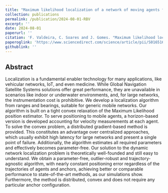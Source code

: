 ```yaml
---
title: "Maximum likelihood localization of a network of moving agents from ranges, bearings and velocity measurements"
collection: publications
permalink: /publication/2024-08-01-RBV
excerpt: ''
date: 2024-08-01
paperurl: ''
citation: 'F. Valdeira, C. Soares and J. Gomes. "Maximum likelihood localization of a network of moving agents from ranges, bearings and velocity measurements." Signal Processing 221 (2024): 109471.'
paperoglink: 'https://www.sciencedirect.com/science/article/pii/S0165168424000902'
githublink: ''
---
```


Abstract 
--------
Localization is a fundamental enabler technology for many applications, like vehicular networks, IoT, and even medicine. While Global Navigation Satellite Systems solutions offer great performance, they are unavailable in scenarios like indoor or underwater environments, and, for large networks, the instrumentation cost is prohibitive. We develop a localization algorithm from ranges and bearings, suitable for generic mobile networks. Our algorithm is built on a tight convex relaxation of the Maximum Likelihood position estimator. To serve positioning to mobile agents, a horizon-based version is developed accounting for velocity measurements at each agent. To solve the convex problem, a distributed gradient-based method is provided. This constitutes an advantage over centralized approaches, which usually exhibit high latency for large networks and present a single point of failure. Additionally, the algorithm estimates all required parameters and effectively becomes parameter-free. Our solution to the dynamic network localization problem is theoretically well-founded and still easy to understand. We obtain a parameter-free, outlier-robust and trajectory-agnostic algorithm, with nearly constant positioning error regardless of the trajectories of agents and anchors, achieving better or comparable performance to state-of-the-art methods, as our simulations show. Furthermore, the method is distributed, convex and does not require any particular anchor configuration.

